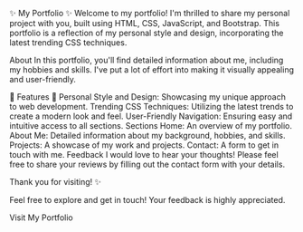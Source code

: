 ✨ My Portfolio ✨
Welcome to my portfolio! I'm thrilled to share my personal project with you, built using HTML, CSS, JavaScript, and Bootstrap. This portfolio is a reflection of my personal style and design, incorporating the latest trending CSS techniques.

   About 
In this portfolio, you'll find detailed information about me, including my hobbies and skills. I've put a lot of effort into making it visually appealing and user-friendly.

🌟 Features 🌟
 Personal Style and Design: Showcasing my unique approach to web development.
 Trending CSS Techniques: Utilizing the latest trends to create a modern look and feel.
 User-Friendly Navigation: Ensuring easy and intuitive access to all sections.
 Sections 
 Home: An overview of my portfolio.
 About Me: Detailed information about my background, hobbies, and skills.
 Projects: A showcase of my work and projects.
 Contact: A form to get in touch with me.
 Feedback 
 I would love to hear your thoughts! Please feel free to share your reviews by filling out the contact form with your details.

Thank you for visiting! ✨

Feel free to explore and get in touch! Your feedback is highly appreciated.

Visit My Portfolio








